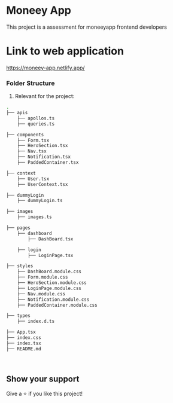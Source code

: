 # Moneey App

This project is a assessment for moneeyapp frontend developers

# Link to web application

https://moneey-app.netlify.app/

### Folder Structure

1. Relevant for the project:
```bash
.
├── apis
	├── apollos.ts
	├── queries.ts

├── components
	├── Form.tsx
	├── HeroSection.tsx
	├── Nav.tsx
	├── Notification.tsx
	├── PaddedContainer.tsx

├── context
	├── User.tsx
	├── UserContext.tsx

├── dummyLogin
	├── dummyLogin.ts

├── images
	├── images.ts

├── pages
	├── dashboard
		├── DashBoard.tsx

	├── login
		├── LoginPage.tsx

├── styles
	├── DashBoard.module.css
	├── Form.module.css
	├── HeroSection.module.css
	├── LoginPage.module.css
	├── Nav.module.css
	├── Notification.module.css
	├── PaddedContainer.module.css

├── types
	├── index.d.ts

├── App.tsx
├── index.css
├── index.tsx
├── README.md

```
<br>

## Show your support

Give a ⭐️ if you like this project!
